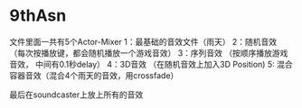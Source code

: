 # 9thAsn
文件里面一共有5个Actor-Mixer
1：最基础的音效文件（雨天）
2：随机音效 （每次按播放键，都会随机播放一个游戏音效）
3：序列音效 （按顺序播放游戏音效， 中间有0.1秒delay）
4：3D音效 （在随机音效上加入3D Position)
5: 混合容器音效（混合4个雨天的音效，用crossfade）

最后在soundcaster上放上所有的音效
